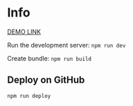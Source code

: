 # Info

[DEMO LINK](https://danilweda.github.io/mk-search/)

Run the development server:
`npm run dev`

Create bundle:
`npm run build`

## Deploy on GitHub

`npm run deploy`
